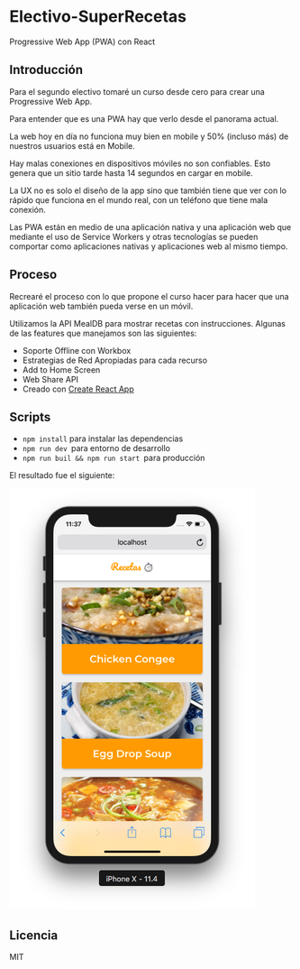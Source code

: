 # Electivo-SuperRecetas
Progressive Web App (PWA) con React

## Introducción

Para el segundo electivo tomaré un curso desde cero para crear una Progressive Web App.

Para entender que es una PWA hay que verlo desde el panorama actual.

La web hoy en día no funciona muy bien en mobile y 50% (incluso más) 
de nuestros usuarios está en Mobile.

Hay malas conexiones en dispositivos móviles no son confiables. Esto genera que un sitio tarde hasta 14 segundos en cargar en mobile.

La UX no es solo el diseño de la app sino que también tiene que ver con lo rápido que funciona en el mundo real, con un teléfono que tiene mala conexión.

Las PWA están en medio de una aplicación nativa y una aplicación web que mediante el uso de Service Workers y otras tecnologías se pueden comportar como aplicaciones nativas y aplicaciones web al mismo tiempo.

## Proceso

Recrearé el proceso con lo que propone el curso hacer para hacer que una aplicación web también pueda verse en un móvil.

Utilizamos la API MealDB para mostrar recetas con instrucciones. Algunas de las features que manejamos son las siguientes:

* Soporte Offline con Workbox
* Estrategias de Red Apropiadas para cada recurso
* Add to Home Screen
* Web Share API
* Creado con [Create React App](https://github.com/facebookincubator/create-react-app)

## Scripts

* `npm install` para instalar las dependencias
* `npm run dev `para entorno de desarrollo
* `npm run buil && npm run start `para producción

El resultado fue el siguiente:

![Captura de App](readme-static/captura.png)


## Licencia

MIT 


